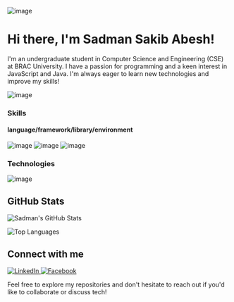 ![image](https://github.com/user-attachments/assets/6cfaac7d-1e1e-4364-a0d8-152c3e2fa267)



<h1> Hi there, I'm Sadman Sakib Abesh!</h1>

I'm an undergraduate student in Computer Science and Engineering (CSE) at BRAC University. I have a passion for programming and a keen interest in JavaScript and Java. I'm always eager to learn new technologies and improve my skills!

![image](https://github.com/user-attachments/assets/be677d7e-f758-49d4-82d9-ccf37083a34b)

### Skills
#### language/framework/library/environment
![image](https://github.com/user-attachments/assets/5719c16b-ed4f-49f7-a004-4dd77b1bef4b)
![image](https://github.com/user-attachments/assets/3e6d6bea-d481-4233-8b0e-641b284b2c5f)
![image](https://github.com/user-attachments/assets/32f884fe-2beb-485d-b88a-9fae0841ca83)

### Technologies

![image](https://github.com/user-attachments/assets/7fdaab2b-4f90-4800-8e5e-b75f8be5c2c2)


## GitHub Stats

![Sadman's GitHub Stats](https://github-readme-stats.vercel.app/api?username=1-abesh-1&show_icons=true&theme=gruvbox)

![Top Languages](https://github-readme-stats.vercel.app/api/top-langs/?username=1-abesh-1&layout=compact&theme=gruvbox)

## Connect with me

<a href="YOUR_LINKEDIN_PROFILE_URL" target="_blank">
  <img src="https://img.shields.io/badge/LinkedIn-0077B5?style=for-the-badge&logo=linkedin&logoColor=white" alt="LinkedIn" />
</a>
<a href="YOUR_FACEBOOK_PROFILE_URL" target="_blank">
  <img src="https://img.shields.io/badge/Facebook-3b5998?style=for-the-badge&logo=facebook&logoColor=white" alt="Facebook" />
</a>

Feel free to explore my repositories and don't hesitate to reach out if you'd like to collaborate or discuss tech!
